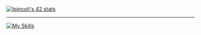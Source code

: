 
[![lpincoli's 42 stats](https://badge.mediaplus.ma/greenbinary/lpincoli?1337Badge=off&UM6P=off)](https://github.com/oakoudad/badge42)

---------------------------------------------------------------
[![My Skills](https://skillicons.dev/icons?i=js,html,css,wasm)](https://skillicons.dev)

